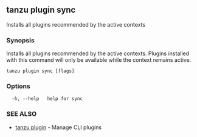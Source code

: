 ## tanzu plugin sync

Installs all plugins recommended by the active contexts

### Synopsis

Installs all plugins recommended by the active contexts.
Plugins installed with this command will only be available while the context remains active.

```
tanzu plugin sync [flags]
```

### Options

```
  -h, --help   help for sync
```

### SEE ALSO

* [tanzu plugin](tanzu_plugin.md)	 - Manage CLI plugins

